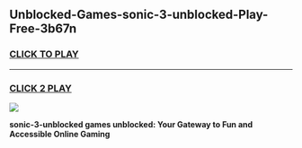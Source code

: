 
## Unblocked-Games-sonic-3-unblocked-Play-Free-3b67n
<h3>
<a href="https://premium76.site?title=sonic-3-unblocked&ref=18A1">CLICK TO PLAY</a></h3>
<hr>

<h3>
<a href="https://premium76.site?title=sonic-3-unblocked&ref=18A1">CLICK 2 PLAY</a>
  
</h3>

<a href="https://premium76.site?title=sonic-3-unblocked&ref=18A1"><img src="https://clearcache.store/games.png"></a>


**sonic-3-unblocked games unblocked: Your Gateway to Fun and Accessible Online Gaming**
